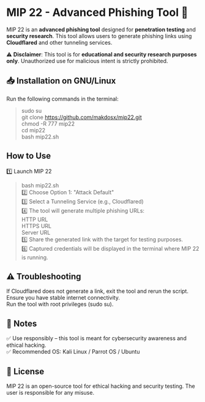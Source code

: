 # MIP 22 - Advanced Phishing Tool 🚀  

MIP 22 is an **advanced phishing tool** designed for **penetration testing** and **security research**. This tool allows users to generate phishing links using **Cloudflared** and other tunneling services.

⚠️ **Disclaimer**: This tool is for **educational and security research purposes only**. Unauthorized use for malicious intent is strictly prohibited.

## 📥 Installation on GNU/Linux  
Run the following commands in the terminal:  
> sudo su  
> git clone https://github.com/makdosx/mip22.git  
> chmod -R 777 mip22  
> cd mip22  
> bash mip22.sh  

## How to Use  
1️⃣ Launch MIP 22  
> bash mip22.sh  
2️⃣ Choose Option 1: "Attack Default"  
3️⃣ Select a Tunneling Service (e.g., Cloudflared)  
4️⃣ The tool will generate multiple phishing URLs:  
   > HTTP URL  
   > HTTPS URL  
   > Server URL  
5️⃣ Share the generated link with the target for testing purposes.  
6️⃣ Captured credentials will be displayed in the terminal where MIP 22 is running.  

## ⚠️ Troubleshooting  
If Cloudflared does not generate a link, exit the tool and rerun the script.  
Ensure you have stable internet connectivity.  
Run the tool with root privileges (sudo su).  
## 📌 Notes  
✅ Use responsibly – this tool is meant for cybersecurity awareness and ethical hacking.  
✅ Recommended OS: Kali Linux / Parrot OS / Ubuntu  

## 📜 License  
MIP 22 is an open-source tool for ethical hacking and security testing. The user is responsible for any misuse.  
